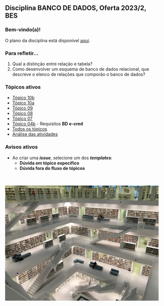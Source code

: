 ## Disciplina **BANCO DE DADOS**, Oferta 2023/2, BES 

### Bem-vindo(a)!

O plano da disciplina está disponível [aqui](./media/bd-2023-2-bes-plano.pdf).<br>

### Para refletir...

1. Qual a distinção entre relação e tabela?
2. Como desenvolver um esquema de banco de dados relacional, que descreve o elenco de relações que comporão o banco de dados?

### Tópicos ativos

- [Tópico 10b](./topico/topico-10b.md)
- [Tópico 10a](./topico/topico-10a.md)
- [Tópico 09](./topico/topico-09.md)
- [Tópico 08](./topico/topico-08.md)
- [Tópico 07](./topico/topico-07.md)
- [Tópico 04b](./topico/topico-04b.md) - Requisitos **BD e-cred**
- [Todos os tópicos](topico/topico-index.md)
- [Análise das atividades](./topico/tresultado.md)

### Avisos ativos

- Ao criar uma _**issue**_, selecione um dos _**templates**_:
  - **Dúvida em tópico específico**
  - **Dúvida fora do fluxo de tópicos**

<br>
<br>
<img src="./media/tobias-fischer-PkbZahEG2Ng-unsplash.jpg" width="500">
